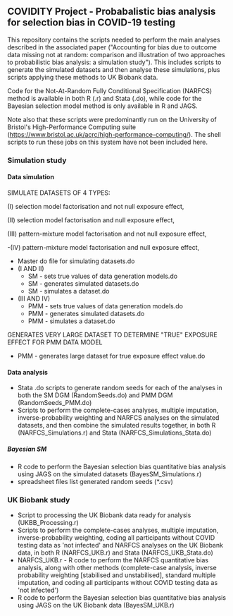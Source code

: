 ## COVIDITY Project - Probabalistic bias analysis for selection bias in COVID-19 testing

This repository contains the scripts needed to perform the main analyses described in the associated paper ("Accounting for bias due to outcome data missing not at random: comparison and illustration of two approaches to probabilistic bias analysis: a simulation study"). This includes scripts to generate the simulated datasets and then analyse these simulations, plus scripts applying these methods to UK Biobank data.

Code for the Not-At-Random Fully Conditional Specification (NARFCS) method is available in both R (.r) and Stata (.do), while code for the Bayesian selection model method is only available in R and JAGS.

Note also that these scripts were predominantly run on the University of Bristol's High-Performance Computing suite (https://www.bristol.ac.uk/acrc/high-performance-computing/). The shell scripts to run these jobs on this system have not been included here.

### Simulation study

#### Data simulation
SIMULATE DATASETS OF 4 TYPES:

(I) selection model factorisation and not null exposure effect,

(II) selection model factorisation and null exposure effect,

(III) pattern-mixture model factorisation and not null exposure effect,

-(IV) pattern-mixture model factorisation and null exposure effect,

- Master do file for simulating datasets.do
- (I AND II)
	- SM - sets true values of data generation models.do
	- SM - generates simulated datasets.do
	- SM - simulates a dataset.do
- (III AND IV)
	- PMM - sets true values of data generation models.do
	- PMM - generates simulated datasets.do
	- PMM - simulates a dataset.do

GENERATES VERY LARGE DATASET TO DETERMINE "TRUE" EXPOSURE EFFECT FOR PMM DATA MODEL
- PMM - generates large dataset for true exposure effect value.do

#### Data analysis
- Stata .do scripts to generate random seeds for each of the analyses in both the SM DGM (RandomSeeds.do) and PMM DGM (RandomSeeds_PMM.do)
- Scripts to perform the complete-cases analyses, multiple imputation, inverse-probability weighting and NARFCS analyses on the simulated datasets, and then combine the simulated results together, in both R (NARFCS_Simulations.r) and Stata (NARFCS_Simulations_Stata.do)

##### Bayesian SM
- R code to perform the Bayesian selection bias quantitative bias analysis using JAGS on the simulated datasets (BayesSM_Simulations.r)
- spreadsheet files list generated random seeds (*.csv)

### UK Biobank study
 - Script to processing the UK Biobank data ready for analysis (UKBB_Processing.r)
 - Scripts to perform the complete-cases analyses, multiple imputation, inverse-probability weighting, coding all participants without COVID testing data as 'not infected' and NARFCS analyses on the UK Biobank data, in both R (NARFCS_UKB.r) and Stata (NARFCS_UKB_Stata.do)
 - NARFCS_UKB.r - R code to perform the NARFCS quantitative bias analysis, along with other methods (complete-case analysis, inverse probability weighting [stabilised and unstabilised], standard multiple imputation, and coding all participants without COVID testing data as 'not infected')
 - R code to perform the Bayesian selection bias quantitative bias analysis using JAGS on the UK Biobank data (BayesSM_UKB.r)
